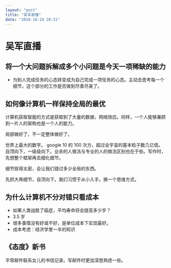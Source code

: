 ```yaml
---
layout: "post"
title: "吴军直播"
date: "2018-10-24 20:31"
---
```


# 吴军直播

## 将一个大问题拆解成多个小问题是今天一项稀缺的能力

- 为别人完成任务的心态转变成为自己完成一项任务的心态。主动去思考每一个细节，这个部分的工作是否做到尽善尽美了。

## 如何像计算机一样保持全局的最优

计算机获取智能的方式是获取到了大量的数据，网络效应。同样，一个人能够兼顾到一片人的架构也是一个人的能力。

局部做好了，不一定整体做好了。

世界上最大的数字。 google 10 的 100 次方，超过全宇宙的基本粒子数几亿倍。自顶向下，一级级向下。业余的人做法与专业的人的做法区别也在于些。写作时，先想整个框架再去细化细节。

细节抠得太密，会让我们错过多少全局的东西。

先抓大再细节，自顶向下。我们习惯于从小入手。换一个思维方式。

## 为什么计算机不分对错只看成本

-  如果人类战胜了癌症，平均寿命将会提高多少岁？
  - 3.5 岁
- 很多事情没有好或不好，是单位成本下实现最好。
- 成本考虑：经济学里一半的知识

## 《态度》新书

平常邮件联系女儿的书信记录。写邮件时更加深思熟虑一些。
